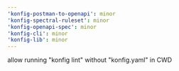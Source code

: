 ```yaml
---
'konfig-postman-to-openapi': minor
'konfig-spectral-ruleset': minor
'konfig-openapi-spec': minor
'konfig-cli': minor
'konfig-lib': minor
---
```


allow running "konfig lint" without "konfig.yaml" in CWD
